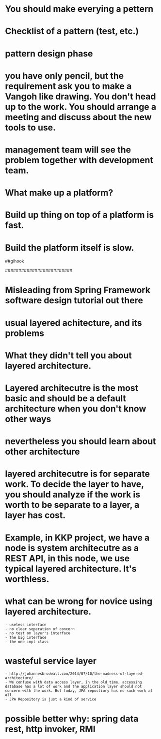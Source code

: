 # You should make everying a pettern
# Checklist of a pattern (test, etc.)
# pattern design phase
# you have only pencil, but the requirement ask you to make a Vangoh like drawing. You don't head up to the work. You should arrange a meeting and discuss about the new tools to use.

# management team will see the problem together with development team.

# What make up a platform?
# Build up thing on top of a platform is fast.
# Build the platform itself is slow.

##gihook


#########################

# Misleading from Spring Framework software design tutorial out there

# usual layered achitecture, and its problems
# 


# What they didn't tell you about layered architecture.
# Layered architecutre is the most basic and should be a default architecture when you don't know other ways
# nevertheless you should learn about other architecture

# layered architecutre is for separate work. To decide the layer to have, you should analyze if the work is worth to be separate to a layer, a layer has cost.

# Example, in KKP project, we have a node is system architecutre as a REST API, in this node, we use typical layered architecture. It's worthless. 



# what can be wrong for novice using layered architecture.
    - useless interface
    - no clear seperation of concern
    - no test on layer's interface
    - the big interface
    - the one impl class


# wasteful service layer
    - http://johannesbrodwall.com/2014/07/10/the-madness-of-layered-architecture/
    - We confuse with data access layer, in the old time, accessing database has a lot of work and the application layer should not concern with the work. But today, JPA repostiory has no such work at all.
    - JPA Repository is just a kind of service


# possible better why: spring data rest, http invoker, RMI